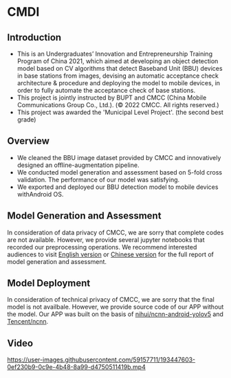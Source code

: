 # CMDI
## Introduction
* This is an Undergraduates’ Innovation and Entrepreneurship Training Program of China 2021, which aimed at developing an object detection model based on CV algorithms that detect Baseband Unit (BBU) devices in base stations from images, devising an automatic acceptance check architecture & procedure and deploying the model to mobile devices, in order to fully automate the acceptance check of base stations.
* This project is jointly instructed by BUPT and CMCC (China Mobile Communications Group Co., Ltd.). (© 2022 CMCC. All rights reserved.)
* This project was awarded the 'Municipal Level Project'. (the second best grade)

## Overview
* We cleaned the BBU image dataset provided by CMCC and innovatively designed an offline-augmentation pipeline.
* We conducted model generation and assessment based on 5-fold cross validation. The performance of our model was satisfying.
* We exported and deployed our BBU detection model to mobile devices withAndroid OS.

## Model Generation and Assessment
In consideration of data privacy of CMCC, we are sorry that complete codes are not available. However, we provide several jupyter notebooks that recorded our preprocessing operations. We recommend interested audiences to visit [English version](https://wandb.ai/seanirlo/YOLOv5/reports/CMDI-Report--VmlldzoyNzI4NDQ4/edit) or [Chinese version](https://wandb.ai/seanirlo/YOLOv5/reports/-BBU---VmlldzoyMDIyMDI1) for the full report of model generation and assessment.

## Model Deployment
In consideration of technical privacy of CMCC, we are sorry that the final model is not availbale. However, we provide source code of our APP without the model. Our APP was built on the basis of [nihui/ncnn-android-yolov5](https://github.com/nihui/ncnn-android-yolov5) and [Tencent/ncnn](https://github.com/Tencent/ncnn).

## Video

https://user-images.githubusercontent.com/59157711/193447603-0ef230b9-0c9e-4b48-8a99-d4750511419b.mp4
